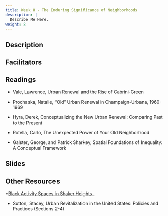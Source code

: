 ```yaml
---
title: Week 8 - The Enduring Significance of Neighborhoods
description: |
  Describe Me Here.
weight: 8
---
```

## Description
## Facilitators
## Readings
* Vale, Lawrence, Urban Renewal and the Rise of Cabrini-Green &nbsp;<i class="fas fa-cloud-download-alt"></i>

* Prochaska, Natalie, “Old” Urban Renewal in Champaign-Urbana, 1960-1969 &nbsp;<i class="fas fa-cloud-download-alt"></i>

* Hyra, Derek, Conceptualizing the New Urban Renewal: Comparing Past to the Present &nbsp;<i class="fas fa-cloud-download-alt"></i>

* Rotella, Carlo, The Unexpected Power of Your Old Neighborhood &nbsp;<i class="fas fa-cloud-download-alt"></i>

* Galster, George, and Patrick Sharkey, Spatial Foundations of Inequality: A Conceptual Framework &nbsp;<i class="fas fa-cloud-download-alt"></i>

## Slides
## Other Resources

*[Black Activity Spaces in Shaker Heights &nbsp;<i class="fas fa-user-graduate"></i>](https://www.tandfonline.com/doi/full/10.1080/26884674.2021.1972774)

* Sutton, Stacey, Urban Revitalization in the United States: Policies and Practices (Sections 2-4)